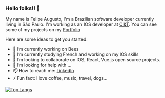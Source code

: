 ### Hello folks!!  👋

My name is Felipe Augusto, I'm a Brazilian software developer currently living in São Paulo.
I'm working as an IOS developer at [CI&T](https://ciandt.com/br/pt-br). 
You can see some of my projects on my [Portfolio](https://www.felipas.com)

Here are some ideas to get you started:

- 🔭 I’m currently working on Bees
- 🌱 I’m currently studying French and working on my IOS skills 
- 👯 I’m looking to collaborate on IOS, React, Vue.js open source projects.
- 🤔 I’m looking for help with ...
- 📫 How to reach me: [LinkedIn](https://www.linkedin.com/in/felipe-augusto-091b8917a/)
- ⚡ Fun fact: I love coffee, music, travel, dogs... 





[![Top Langs](https://github-readme-stats.vercel.app/api/top-langs/?username=Felipaugsts&theme=slateorange)](https://github.com/Felipaugsts/github-readme-stats)


